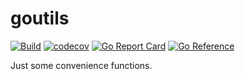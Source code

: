 # goutils
[![Build](https://github.com/kmulvey/goutils/actions/workflows/build.yml/badge.svg)](https://github.com/kmulvey/goutils/actions/workflows/build.yml) [![codecov](https://codecov.io/gh/kmulvey/goutils/branch/main/graph/badge.svg?token=wp6NcwDC5k)](https://codecov.io/gh/kmulvey/goutils) [![Go Report Card](https://goreportcard.com/badge/github.com/kmulvey/goutils)](https://goreportcard.com/report/github.com/kmulvey/goutils) [![Go Reference](https://pkg.go.dev/badge/github.com/kmulvey/goutils.svg)](https://pkg.go.dev/github.com/kmulvey/goutils)

Just some convenience functions.
